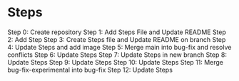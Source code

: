 # Steps
Step 0: Create repository
Step 1: Add Steps File and Update README
Step 2: Add Step
Step 3: Create Steps file and Update README on branch
Step 4: Update Steps and add image
Step 5: Merge main into bug-fix and resolve conflicts
Step 6: Update Steps
Step 7: Update Steps in new branch
Step 8: Update Steps
Step 9: Update Steps
Step 10: Update Steps
Step 11: Merge bug-fix-experimental into bug-fix
Step 12: Update Steps